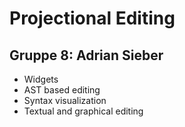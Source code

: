 # Projectional Editing

## Gruppe 8: Adrian Sieber

- Widgets
- AST based editing
- Syntax visualization
- Textual and graphical editing
